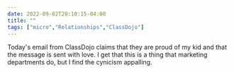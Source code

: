 ---date: 2022-09-02T20:10:15-04:00title: ""tags: ["micro","Relationships","ClassDojo"]---Today's email from ClassDojo claims that they are proud of my kid and that the message is sent with love. I get that this is a thing that marketing departments do, but I find the cynicism appalling.